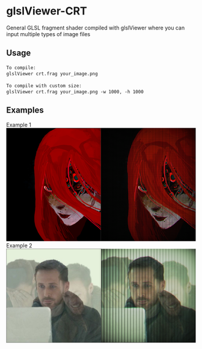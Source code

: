 # glslViewer-CRT

General GLSL fragment shader compiled with glslViewer where you can input multiple types of image files

## Usage
    To compile:
    glslViewer crt.frag your_image.png

    To compile with custom size:
    glslViewer crt.frag your_image.png -w 1000, -h 1000


## Examples
Example 1
![screenshot_ims](/Screenshot/comparison1.png)
Example 2
![screenshot_ims](/Screenshot/comparison2.png)

